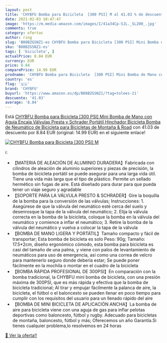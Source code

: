 ```yaml
---
layout: post
title: 'CHYBFU Bomba para Bicicleta  [300 PSI] M al 41.03 % de descuento'
date: 2021-02-03 10:47:47
image: 'https://m.media-amazon.com/images/I/41a34Cp-SJL._SL200_.jpg'
comments: true
category: ofertas
author: ring
slug: 'B08BZGSNZ1-es CHYBFU Bomba para Bicicleta [300 PSI] Mini Bomba de Mano...'
sku: 'B08BZGSNZ1-es'
tags: [ 'bicicleta', ]
actualPrice: 8.84 EUR
currency: EUR
price: 8.84
comparePrice: 14.99 EUR
prodname: 'CHYBFU Bomba para Bicicleta  [300 PSI] Mini Bomba de Mano con Aguja Encaja Válvulas Presta y Schrader  Portátil Hinchador Bicicleta  Bomba de Neumático de Bicicleta para Bicicletas de Montaña & Road'
country: 'es'
flag: '🇪🇸'
brand: 'CHYBFU'
buyurl: 'https://www.amazon.es/dp/B08BZGSNZ1/?tag=tolees-21'
descuento: '41.03'
average: '8.84'
---
```


Está [CHYBFU Bomba para Bicicleta  [300 PSI] Mini Bomba de Mano con Aguja Encaja Válvulas Presta y Schrader  Portátil Hinchador Bicicleta  Bomba de Neumático de Bicicleta para Bicicletas de Montaña & Road](https://www.amazon.es/dp/B08BZGSNZ1/?tag=tolees-21) con 41.03 de descuento por 8.84 EUR (original: 14.99 EUR) en el siguiente enlace!

[![CHYBFU Bomba para Bicicleta  [300 PSI] M](https://m.media-amazon.com/images/I/41a34Cp-SJL._SL200_.jpg)](https://www.amazon.es/dp/B08BZGSNZ1/?tag=tolees-21)

ℹ️:

- 【MATERIA DE ALEACIÓN DE ALUMINIO DURADERA】Fabricada con cilindros de aleación de aluminio superiores y piezas de precisión, la bomba de bicicleta portátil se puede asegurar para una larga vida útil. Tiene una vida más larga que el tipo de plástico. Permite un sellado hermético sin fugas de aire. Está diseñado para durar para que pueda tener un viaje seguro y agradable
- 【SOPORTE PARA LA VÁLVULA PRESTO & SCHRADER】Gire la boquilla de la bomba para la conversión de las válvulas; Instrucciones: 1. Asegúrese de que la válvula del neumático esté cerca del suelo y desenrosque la tapa de la válvula del neumático; 2. Elija la válvula correcta en la bomba de la bicicleta, coloque la bomba en la válvula del neumático y comience a inflar el neumático; 3. Retire la bomba de la válvula del neumático y vuelva a colocar la tapa de la válvula
- 【BOMBA DE MANO LIGERA Y PORTÁTIL】Tamaño compacto y fácil de transportar; Esta bomba de bicicleta es solo Peso: 90g; Tamaño: 17.5*2cm, diseño ergonómico cómodo, esta bomba para bicicleta es casi del tamaño de una palma, y viene con palos de levantamiento de neumáticos para uso de emergencia, así como una correa de velcro para mantenerlo seguro donde debería estar; Se puede poner fácilmente en la mochila o montar en el cuadro de la bicicleta
- 【BOMBA RÁPIDA PROFESIONAL DE 300PSI】En comparación con la bomba tradicional, la CHYBFU mini bomba de bicicleta, con una presión máxima de 300PSI, que es más rápida y efectiva que la bomba de bicicleta tradicional; Al tirar y empujar fácilmente la palanca de aire, la bicicleta, el fútbol o el baloncesto se pueden llenar en poco tiempo para cumplir con los requisitos del usuario para un llenado rápido del aire
- 【BOMBA DE MINI BICICLETA DE APLICACIÓN ANCHA】La bomba de aire para bicicleta viene con una aguja de gas para inflar pelotas deportivas como baloncesto, fútbol y rugby. Adecuado para bicicletas de montaña, baloncesto, fútbol y más; Oferecemos un año Garantía.Si tienes cualquier problema,lo resolvemos en 24 horas

[🛒 Ver la oferta!!](https://www.amazon.es/dp/B08BZGSNZ1/?tag=tolees-21)
